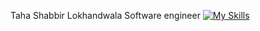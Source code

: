 Taha Shabbir Lokhandwala
Software engineer
[![My Skills](https://skillicons.dev/icons?i=js,html,css,angular,cs,dotnet,express,git,github,linkedin,mongodb,mysql,postman,py,ts&perline=3)](https://skillicons.dev)
